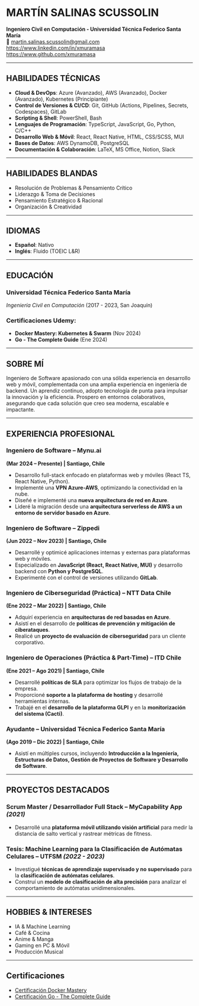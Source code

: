 # MARTÍN SALINAS SCUSSOLIN
**Ingeniero Civil en Computación - Universidad Técnica Federico Santa María**  
📧 martin.salinas.scussolin@gmail.com  
https://www.linkedin.com/in/xmuramasa  
https://www.github.com/xmuramasa  

---

## **HABILIDADES TÉCNICAS**
- **Cloud & DevOps**: Azure (Avanzado), AWS (Avanzado), Docker (Avanzado), Kubernetes (Principiante)
- **Control de Versiones & CI/CD**: Git, GitHub (Actions, Pipelines, Secrets, Codespaces), GitLab
- **Scripting & Shell**: PowerShell, Bash
- **Lenguajes de Programación**: TypeScript, JavaScript, Go, Python, C/C++
- **Desarrollo Web & Móvil**: React, React Native, HTML, CSS/SCSS, MUI
- **Bases de Datos**: AWS DynamoDB, PostgreSQL
- **Documentación & Colaboración**: LaTeX, MS Office, Notion, Slack

---

## **HABILIDADES BLANDAS**
- Resolución de Problemas & Pensamiento Crítico
- Liderazgo & Toma de Decisiones
- Pensamiento Estratégico & Racional
- Organización & Creatividad

---

## **IDIOMAS**
- **Español**: Nativo
- **Inglés**: Fluido (TOEIC L&R)

---

## **EDUCACIÓN**
### **Universidad Técnica Federico Santa María**
_Ingeniería Civil en Computación_ (2017 - 2023, San Joaquín)

### **Certificaciones Udemy:**
- **Docker Mastery: Kubernetes & Swarm** (Nov 2024)
- **Go - The Complete Guide** (Ene 2024)

---

## **SOBRE MÍ**
Ingeniero de Software apasionado con una sólida experiencia en desarrollo web y móvil, complementada con una amplia experiencia en ingeniería de backend. Un aprendiz continuo, adopto tecnología de punta para impulsar la innovación y la eficiencia. Prospero en entornos colaborativos, asegurando que cada solución que creo sea moderna, escalable e impactante.

---

## **EXPERIENCIA PROFESIONAL**
### **Ingeniero de Software** – Mynu.ai
**(Mar 2024 – Presente) | Santiago, Chile**
- Desarrollo full-stack enfocado en plataformas web y móviles (React TS, React Native, Python).
- Implementé una **VPN Azure-AWS**, optimizando la conectividad en la nube.
- Diseñé e implementé una **nueva arquitectura de red en Azure**.
- Lideré la migración desde una **arquitectura serverless de AWS a un entorno de servidor basado en Azure**.

### **Ingeniero de Software** – Zippedi
**(Jun 2022 – Nov 2023) | Santiago, Chile**
- Desarrollé y optimicé aplicaciones internas y externas para plataformas web y móviles.
- Especializado en **JavaScript (React, React Native, MUI)** y desarrollo backend con **Python y PostgreSQL**.
- Experimenté con el control de versiones utilizando **GitLab**.

### **Ingeniero de Ciberseguridad (Práctica)** – NTT Data Chile
**(Ene 2022 – Mar 2022) | Santiago, Chile**
- Adquirí experiencia en **arquitecturas de red basadas en Azure**.
- Asistí en el desarrollo de **políticas de prevención y mitigación de ciberataques**.
- Realicé un **proyecto de evaluación de ciberseguridad** para un cliente corporativo.

### **Ingeniero de Operaciones (Práctica & Part-Time)** – ITD Chile
**(Ene 2021 – Ago 2021) | Santiago, Chile**
- Desarrollé **políticas de SLA** para optimizar los flujos de trabajo de la empresa.
- Proporcioné **soporte a la plataforma de hosting** y desarrollé herramientas internas.
- Trabajé en el **desarrollo de la plataforma GLPI** y en la **monitorización del sistema (Cacti)**.

### **Ayudante** – Universidad Técnica Federico Santa María
**(Ago 2019 – Dic 2022) | Santiago, Chile**
- Asistí en múltiples cursos, incluyendo **Introducción a la Ingeniería, Estructuras de Datos, Gestión de Proyectos de Software y Desarrollo de Software**.

---

## **PROYECTOS DESTACADOS**
### **Scrum Master / Desarrollador Full Stack** – MyCapability App *(2021)*
- Desarrollé una **plataforma móvil utilizando visión artificial** para medir la distancia de salto vertical y rastrear métricas de fitness.

### **Tesis: Machine Learning para la Clasificación de Autómatas Celulares** – UTFSM *(2022 - 2023)*
- Investigué **técnicas de aprendizaje supervisado y no supervisado** para la **clasificación de autómatas celulares**.
- Construí un **modelo de clasificación de alta precisión** para analizar el comportamiento de autómatas unidimensionales.

---

## **HOBBIES & INTERESES**
- IA & Machine Learning
- Café & Cocina
- Anime & Manga
- Gaming en PC & Móvil
- Producción Musical

---

## **Certificaciones**
- [Certificación Docker Mastery](https://ude.my/UC-1f7746b7-d6a1-4c72-893b-a08eb3da0840)
- [Certificación Go - The Complete Guide](https://ude.my/UC-8ba31ac6-81ec-49f8-8073-87bb125f026e)
